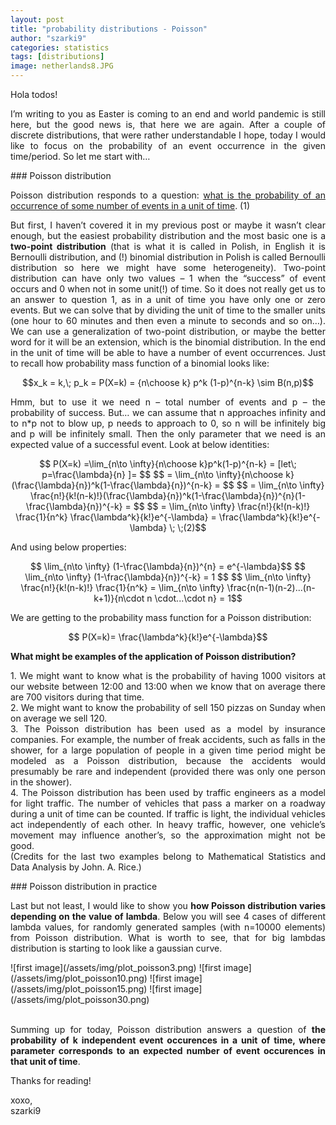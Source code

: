 ```yaml
---
layout: post
title: "probability distributions - Poisson"
author: "szarki9"
categories: statistics
tags: [distributions]
image: netherlands8.JPG
---
```

<p align = "justify">Hola todos! </p>
<p align = "justify">
I’m writing to you as Easter is coming to an end and world pandemic is still here, but the good news is, that here we are again. After a couple of discrete distributions, that were rather understandable I hope, today I would like to focus on the probability of an event occurrence in the given time/period. So let me start with…
</p>
### Poisson distribution
<p align = "justify">Poisson distribution responds to a question: <ins>what is the probability of an occurrence of some number of events in a unit of time</ins>. (1) </p>
<p align = "justify">
But first, I haven’t covered it in my previous post or maybe it wasn’t clear enough, but the easiest probability distribution and the most basic one is a <b>two-point distribution</b> (that is what it is called in Polish, in English it is Bernoulli distribution, and (!) binomial distribution in Polish is called Bernoulli distribution so here we might have some heterogeneity). Two-point distribution can have only two values – 1 when the “success” of event occurs and 0 when not in some unit(!) of time.  So it does not really get us to an answer to question 1, as in a unit of time you have only one or zero events. But we can solve that by dividing the unit of time to the smaller units (one hour to 60 minutes and then even a minute to seconds and so on…). We can use a generalization of two-point distribution, or maybe the better word for it will be an extension, which is the binomial distribution. In the end in the unit of time will be able to have a number of event occurrences. Just to recall how probability mass function of a binomial looks like:
</p>
<p align = "center">
$$x_k = k,\; p_k = P(X=k) = {n\choose k} p^k (1-p)^{n-k} \sim B(n,p)$$ 
</p>
<p align = "justify">
Hmm, but to use it we need n – total number of events and p – the probability of success. But… we can assume that n approaches infinity and to n*p not to blow up, p needs to approach to 0, so n will be infinitely big and p will be infinitely small. Then the only parameter that we need is an expected value of a successful event. Look at below identities:
</p>
<p align = "center">
$$ P(X=k) =\lim_{n\to \infty}{n\choose k}p^k(1-p)^{n-k} = [let\; p=\frac{\lambda}{n} ]= $$
$$ = \lim_{n\to \infty}{n\choose k}(\frac{\lambda}{n})^k(1-\frac{\lambda}{n})^{n-k} = $$
$$ = \lim_{n\to \infty} \frac{n!}{k!(n-k)!}(\frac{\lambda}{n})^k(1-\frac{\lambda}{n})^{n}(1-\frac{\lambda}{n})^{-k} = $$
$$ = \lim_{n\to \infty} \frac{n!}{k!(n-k)!} \frac{1}{n^k} \frac{\lambda^k}{k!}e^{-\lambda}  = \frac{\lambda^k}{k!}e^{-\lambda} \; \;(2)$$
</p>
<p align = "justify"> And using below properties: </p>
<p align = "center">
$$ \lim_{n\to \infty} (1-\frac{\lambda}{n})^{n} = e^{-\lambda}$$ 
$$ \lim_{n\to \infty} (1-\frac{\lambda}{n})^{-k} = 1 $$
$$ \lim_{n\to \infty} \frac{n!}{k!(n-k)!} \frac{1}{n^k} = \lim_{n\to \infty} \frac{n(n-1)(n-2)...(n-k+1)}{n\cdot n \cdot...\cdot n} = 1$$
</p>
<p align = "justify"> We are getting to the probability mass function for a Poisson distribution: </p>
<p align = "center"> 
$$ P(X=k)= \frac{\lambda^k}{k!}e^{-\lambda}$$
</p>
<p align ="justify">
<b>What might be examples of the application of Poisson distribution?</b> 
</p>
<p align = "justify">
1.  We might want to know what is the probability of having 1000 visitors at our website between 12:00 and 13:00 when we know that on average there are 700 visitors during that time. <br>
2.  We might want to know the probability of sell 150 pizzas on Sunday when on average we sell 120. <br>
3.  The Poisson distribution has been used as a model by insurance companies. For example, the number of freak accidents, such as falls in the shower, for a large population of people in a given time period might be modeled as a Poisson distribution, because the accidents would presumably be rare and independent (provided there was only one person in the shower). <br>
4.  The Poisson distribution has been used by traffic engineers as a model for light traffic. The number of vehicles that pass a marker on a roadway during a unit of time can be counted. If traffic is light, the individual vehicles act independently of each other. In heavy traffic, however, one vehicle’s movement may influence another’s, so the approximation might not be good. <br>
(Credits for the last two examples belong to Mathematical Statistics and Data Analysis by John. A. Rice.)
</p>
### Poisson distribution in practice
<p align = "justify">
Last but not least, I would like to show you <b>how Poisson distribution varies depending on the value of lambda</b>. Below you will see 4 cases of different lambda values, for randomly generated samples (with n=10000 elements) from Poisson distribution. What is worth to see, that for big lambdas distribution is starting to look like a gaussian curve.
</p>
![first image](/assets/img/plot_poisson3.png)
![first image](/assets/img/plot_poisson10.png)
![first image](/assets/img/plot_poisson15.png)
![first image](/assets/img/plot_poisson30.png)
<p align = "justify"> <br>
Summing up for today, Poisson distribution answers a question of <b>the probability of k independent event occurences in a unit of time, where parameter corresponds to an expected number of event occurences in that unit of time</b>. 
</p>
<p>Thanks for reading!</p>
<p>xoxo,<br>
szarki9</p>